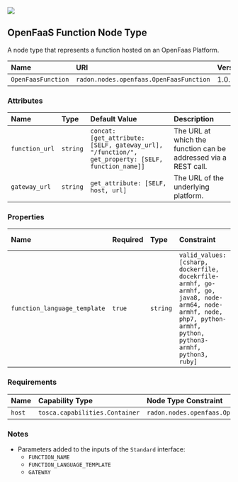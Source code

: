 ![](https://img.shields.io/badge/Status:-DEVELOPMENT-red)

## OpenFaaS Function Node Type

A node type that represents a function hosted on an OpenFaas Platform.

| Name | URI | Version | Derived From |
|:---- |:--- |:------- |:------------ |
| `OpenFaasFunction` | `radon.nodes.openfaas.OpenFaasFunction` | 1.0.0 | `radon.nodes.abstract.Function` |

### Attributes

| Name | Type | Default Value | Description |
|:---- |:---- |:------------- |:----------- |
| `function_url` | `string` | `concat: [get_attribute: [SELF, gateway_url], "/function/", get_property: [SELF, function_name]]` | The URL at which the function can be addressed via a REST call. |
| `gateway_url` | `string` | `get_attribute: [SELF, host, url]` | The URL of the underlying platform. |

### Properties

| Name | Required | Type | Constraint | Default Value | Description |
|:---- |:-------- |:---- |:---------- |:------------- |:----------- |
| `function_language_template` | `true` | `string` | `valid_values: [csharp, dockerfile, docekrfile-armhf, go-armhf, go, java8, node-arm64, node-armhf, node, php7, python-armhf, python, python3-armhf, python3, ruby]` |   | The runtime of this function. |

### Requirements

| Name | Capability Type | Node Type Constraint | Relationship Type | Occurrences |
|:---- |:--------------- |:-------------------- |:----------------- |:------------|
| `host` | `tosca.capabilities.Container` | `radon.nodes.openfaas.OpenFaasPlatform` | `tosca.relationships.HostedOn` | [1, 1] |

### Notes

* Parameters added to the inputs of the `Standard` interface:
    * `FUNCTION_NAME`
    * `FUNCTION_LANGUAGE_TEMPLATE`
    * `GATEWAY`
